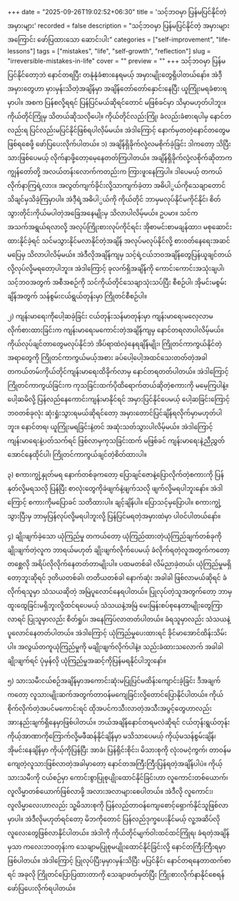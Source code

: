 +++
date = "2025-09-26T19:02:52+06:30"
title = 'သင့်ဘဝမှာ ပြန်မပြင်နိုင်တဲ့ အမှားများ'
recorded = false
description = "သင့်ဘဝမှာ ပြန်မပြင်နိုင်တဲ့ အမှားများအကြောင်း ဖော်ပြထားသော ဆောင်းပါး"
categories = ["self-improvement", "life-lessons"]
tags = ["mistakes", "life", "self-growth", "reflection"]
slug = "irreversible-mistakes-in-life"
cover = ""
preview = ""
+++
သင့်ဘဝမှာ ပြန်မပြင်နိုင်တော့ဘဲ နောင်တရပြီး တနုံနုံခံစားနေရမယ့် အမှားမျိုးတွေရှိပါတယ်နော်။ အဲဒီ့အမှားတွေဟာ မှားမှန်းသိတဲ့အချိန်မှာ အချိန်တော်တော်နှောင်းနေပြီး ယူကြုံးမရခံစားရမှာပါ။ အစက ပြန်စလို့ရရင် ပြန်ပြင်မယ်ဆိုရင်တောင် မဖြစ်ခင်မှာ သိမှာမဟုတ်ပါဘူး။ ကိုယ်တိုင်ကြုံမှ သိတယ်ဆိုသလိုပေါ့။ ကိုယ်တိုင်လည်းကြုံ၊ ခံလည်းခံစားရပါမှ နောင်တလည်းရ ပြင်လည်းမပြင်နိုင်ဖြစ်ရပါလိ့မ်မယ်။ အဲဒါကြောင့် နောက်မှတတဲ့နောင်တတွေမဖြစ်ရစေဖို့ ဖော်ပြပေးလိုက်ပါတယ်။
၁) အချိန်ရှိခိုက်လုံ့လမစိုက်ခဲ့ခြင်း
ဒါကတော့ သိပြီးသားဖြစ်ပေမယ့် လိုက်နာဖို့တော့မေ့နေတတ်ကြပါတယ်။ အချိန်ရှိခိုက်လုံ့လစိုက်ဆိုတာက ကျွန်တော်တို့ အလယ်တန်းလောက်ကတည်းက ကြားဖူးနေကြပါ။ ဒါပေမယ့် တကယ်လိုက်နာကြရဲ့လား။ အလွတ်ကျက်ခိုင်းလို့သာကျက်ခဲ့တာ အဓိပါ္ပယ်ကိုသေချာတောင်သိချင်မှသိခဲ့ကြမှာပါ။ အဲဒီ့ရဲ့အဓိပါ္ပယ်ကို ကိုယ်တိုင် ဘာမှမလုပ်နိုင်မကိုင်နိုင်၊ စိတ်သွားတိုင်းကိုယ်မပါတဲ့အခြေအနေမျိုးမှ သိလာပါလိမ့်မယ်။ ဥပမာ။ သင်က အသက်အရွယ်ရလာလို့ အလုပ်ကြိုးစားလုပ်ကိုင်ရင်း အိုစာမင်းစာမချန်ထား၊ မစုဆောင်းထားနိုင်ခဲ့ရင် သင်မသွားနိုင်မလာနိုင်တဲ့အချိန် အလုပ်မလုပ်နိုင်လို့ စားဝတ်နေရေးအဆင်မပြေမှ သိလာပါလိမ့်မယ်။ အဲဒီလိုအချိန်ကျမှ သင့်ရဲ့ငယ်ဘဝအချိန်တွေပြန်ယူချင်တယ်လို့လုပ်လို့မရတော့ပါဘူး။ အဲဒါကြောင့် ခုလက်ရှိအချိန်ကို ကောင်းကောင်းအသုံးချပါ၊ သင့်ဘဝအတွက် အစီအစဉ်ကို သင်ကိုယ်တိုင်သေချာသုံးသပ်ပြီး စီစဉ်ပါ၊ အိုမင်းမစွမ်းချိန်အတွက် သန်စွမ်းငယ်ရွယ်တုန်းမှာ ကြိုတင်စီစဉ်ပါ။

၂) ကျန်းမာရေးကိုပေါ့ဆခဲ့ခြင်း
ငယ်တုန်းသန်မာတုန်းမှာ ကျန်းမာရေးမလေ့လာမလိုက်စားထားခြင်းက ကျန်းမာရေးမကောင်းတဲ့အချိန်ကျမှ နောင်တရလာပါလိမ့်မယ်။ ကိုယ်လုပ်ချင်တာတွေမလုပ်နိုင်ဘဲ အိပ်ရာထဲလှဲနေရချိန်မျိုး၊ ကြိုတင်ကာကွယ်နိုင်တဲ့အရာတွေကို ကြိုတင်ကာကွယ်မယ့်အစား ခပ်ပေါ့ပေါ့အထင်သေးတတ်တဲ့အခါ တကယ်တမ်းကိုယ်တိုင်ကျန်းမာရေးထိခိုက်လာမှ နောင်တရတတ်ပါတယ်။ အဲဒါကြောင့် ကြိုတင်ကာကွယ်ခြင်းက ကုသခြင်းထက်ပိုထိရောက်တယ်ဆိုတဲ့စကားကို မမေ့ကြပါနဲ့။ ပေါ့ဆမိလို့ ပြန်လည်နေကောင်းကျန်းမာနိုင်ရင် အမှားပြင်နိုင်ပေမယ့် ပေါ့ဆခြင်းကြောင့် ဘဝတစ်ခုလုံး ဆုံးရှုံးသွားရမယ်ဆိုရင်တော့ အမှားတောင်ပြင်ချိန်ရလိုက်မှာမဟုတ်ပါဘူး။ နောင်တရ၊ ယူကြုံးမရခြင်းနဲ့တင် အဆုံးသတ်သွားပါလိမ့်မယ်။ အဲဒါကြောင့် ကျန်းမာရေးနဲ့ပတ်သက်ရင် ဖြစ်လာမှကုသခြင်းထက် မဖြစ်ခင် ကျန်းမာရေးနဲ့ညီညွှတ်အောင်နေထိုင်ပါ၊ ကြိုတင်ကာကွယ်ချင်တဲ့စိတ်ထားပါ။

၃) စကားကျွံ့နှုတ်မရ
နောက်တစ်ခုကတော့ ပြောချင်ဇောနဲ့ပြောလိုက်တဲ့စကားကို ပြန်နုတ်လို့မရသလို ပြန်ပြီး စာလုံးတွေကိုခဲဖျက်နဲ့ဖျက်သလို ဖျက်လို့မရပါဘူးနော်။ အဲဒါကြောင့် စကားကိုမပြောခင် သတိထားပါ။ ချင့်ချိန်ပါ။ ပြောသင့်မှပြောပါ။ စကားကျွံ့သွားပြီးမှ ဘာမှပြန်လုပ်လို့မရပါဘူးလို့ ပြန်ပြင်မရတဲ့အမှားထဲမှာ ပါဝင်ပါတယ်နော်။

၄) ချိုးဖျက်ခဲ့သော ယုံကြည်မှု
တကယ်တော့ ယုံကြည်ထားတဲ့ယုံကြည်ချက်တစ်ခုကို ချိုးဖျက်တဲ့လူက ဘာရယ်မဟုတ် ချိုးဖျက်လိုက်ပေမယ့် ခံလိုက်ရတဲ့လူအတွက်ကတော့ တစ္ဆေလို အရိပ်လိုလိုက်နေတတ်တာမျိုးပါ။ ပထမတစ်ခါ လိမ်ညာခဲ့တယ်၊ ယုံကြည်မှုမရှိတော့ဘူးဆိုရင် ဒုတိယတစ်ခါ၊ တတိယတစ်ခါ နောက်ဆုံး အခါခါ ဖြစ်လာမယ်ဆိုရင် ခံလိုက်ရသူမှာ သံသယဆိုတဲ့ အမြဲပူလောင်နေရပါတယ်။ ပြုလုပ်တဲ့သူအတွက်တော့ ဘာမှထူးထွေခြင်းမရှိဘူးလို့ထင်ရပေမယ့် သံသယနဲ့အမြဲ မေးမြန်းစပ်စုနေတာမျိုးတွေကြာလာရင် ပြုသူမှာလည်း စိတ်ရှုပ်၊ အနေကြပ်လာတတ်ပါတယ်။ ခံရသူမှာလည်း သံသယနဲ့ပူလောင်နေတတ်ပါတယ်။ အဲဒါကြောင့် ယုံကြည်မှုပေးထားရင် ခိုင်မာအောင်ထိန်းသိမ်းပါ။ အလွယ်တကူယုံကြည်မှုကို မချိုးဖျက်လိုက်ပါနဲ့။ သည်းခံထားသလောက် အခါခါချိုးဖျက်ရင် ပုံမှန်လို ယုံကြည်မှုအဆင့်ကိုပြန်မရနိုင်ပါဘူးနော်။

၅) သားသမီးငယ်စဉ်အချိန်မှာအကောင်းဆုံးမပြုပြင်မထိန်းကျောင်းခဲ့ခြင်း
ဒီအချက်ကတော့ လူသားမျိုးဆက်အတွက်တာဝန်မကျေခြင်းလို့တောင်ပြောနိုင်ပါတယ်။ ကိုယ်စိုက်လိုက်တဲ့အပင်မကောင်းရင် ထိုအပင်ကသီးလာတဲ့အသီးအပွင့်တွေဟာလည်း အားနည်းချက်ရှိနေမှာဖြစ်ပါတယ်။ ဘယ်အချိန်နောင်တရမလဲဆိုရင် ငယ်တုန်းရွယ်တုန်း ကိုယ့်အာဏာကိုကြောက်လို့မဖီဆန်နိုင်ချိန်မှာ မသိသာပေမယ့် ကိုယ့်မသန်စွမ်းချိန်၊ အိုမင်းနေချိန်မှာ ကိုယ့်ကိုပြန်ပြီး အာခံ၊ ပြန်ရိုင်းစိုင်း၊ မိသားစုကို လုံးဝမငဲ့ကွက်၊ တာဝန်မကျေတဲ့လူသားဖြစ်လာတဲ့အခါမှာတော့ နောင်တအကြီးကြီးပြန်ရတဲ့အချိန်ပါပဲ။ ကိုယ့်သားသမီးကို ငယ်စဉ်မှာ ကောင်းစွာပြုစုပျိုးထောင်နိုင်ခြင်းဟာ လူကောင်းတစ်ယောက်၊ လူလိမ္မာတစ်ယောက်ဖြစ်လာဖို့ အလားအလာများစေပါတယ်။ အဲဒီလို လူကောင်း၊ လူလိမ္မာလေးဟာလည်း သူ့မိသားစုကို ပြန်လည်တာဝန်ကျေ၊စောင့်ရှောက်နိုင်သူဖြစ်လာမှာပါ။ အဲဒီလိုမဟုတ်ရင်တော့ မိဘကိုတောင် ပြန်လည်ဒုက္ခပေးနိုင်မယ့် လူ့အဆိပ်လိုလူလေးတွေဖြစ်လာနိုင်ပါတယ်။ အဲဒါကို ကိုယ်တိုင်မျက်ဝါးထင်ထင်ကြုံရ၊ ခံရတဲ့အချိန်မှသာ ကလေးဘဝတုန်းက သေချာမပြုစုမပျိုးထောင်နိုင်ခြင်းလို့ နောင်တကြီးကြီးရမှာဖြစ်ပါတယ်။
အဲဒါကြောင့် ပြုလုပ်ပြီးမှမှားမှန်းသိပြီး မပြင်နိုင်၊ နောင်တရနေတာထက်စာရင် အခုလို ကြိုတင်ပြောပြထားတာကို သေချာဖတ်မှတ်ပြီး ကြိုးစားလိုက်နာနိုင်စေရန် ဖော်ပြပေးလိုက်ရပါတယ်။ 